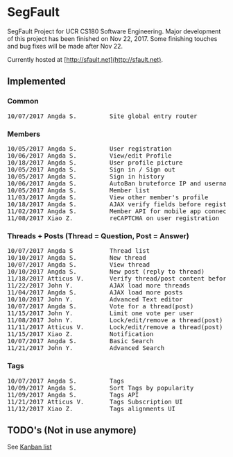 # SegFault
SegFault Project for UCR CS180 Software Engineering.
Major development of this project has been finished on Nov 22, 2017.
Some finishing touches and bug fixes will be made after Nov 22.

Currently hosted at [http://sfault.net](http://sfault.net).


## Implemented
### Common
<pre>
10/07/2017 Angda S.         Site global entry router
</pre>
### Members
<pre>
10/05/2017 Angda S.         User registration
10/06/2017 Angda S.         View/edit Profile
10/18/2017 Angda S.         User profile picture
10/05/2017 Angda S.         Sign in / Sign out
10/05/2017 Angda S.         Sign in history
10/06/2017 Angda S.         AutoBan bruteforce IP and username
10/05/2017 Angda S.         Member list
11/03/2017 Angda S.         View other member's profile
10/18/2017 Angda S.         AJAX verify fields before registration
11/02/2017 Angda S.         Member API for mobile app connection
11/08/2017 Xiao Z.          reCAPTCHA on user registration
</pre>
### Threads + Posts (Thread = Question, Post = Answer)
<pre>
10/07/2017 Angda S          Thread list 
10/10/2017 Angda S.         New thread
10/07/2017 Angda S.         View thread
10/10/2017 Angda S.         New post (reply to thread)
11/18/2017 Atticus V.       Verify thread/post content before submission
11/22/2017 John Y.          AJAX load more threads
11/04/2017 Angda S.         AJAX load more posts
10/10/2017 John Y.          Advanced Text editor
10/07/2017 Angda S.         Vote for a thread(post)
11/15/2017 John Y.          Limit one vote per user
11/08/2017 John Y.          Lock/edit/remove a thread(post) API
11/11/2017 Atticus V.       Lock/edit/remove a thread(post) UI
11/15/2017 Xiao Z.          Notification
10/07/2017 Angda S.         Basic Search
11/21/2017 John Y.          Advanced Search
</pre>
### Tags
<pre>
10/07/2017 Angda S.         Tags
10/09/2017 Angda S.         Sort Tags by popularity
11/09/2017 Angda S.         Tags API
11/21/2017 Atticus V.       Tags Subscription UI
11/12/2017 Xiao Z.          Tags alignments UI
</pre>
## TODO's (Not in use anymore)
See [Kanban list](https://docs.google.com/spreadsheets/d/1s9AF456-IWnul3hFNJalU_LcRKZNalsjCT0g0Gy029k)
